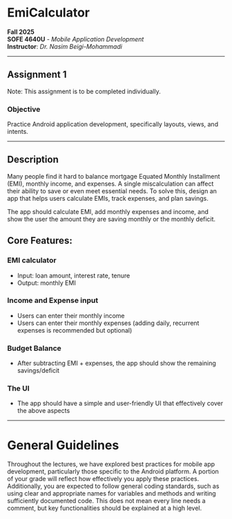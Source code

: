 ﻿# EmiCalculator

**Fall 2025**  
**SOFE 4640U** - *Mobile Application Development*  
**Instructor**: *Dr. Nasim Beigi-Mohammadi*  

---

## Assignment 1 
Note: This assignment is to be completed individually. 

### Objective 
Practice Android application development, specifically layouts, views, and intents.

---

## Description 
Many people find it hard to balance mortgage Equated Monthly Installment (EMI), 
monthly income, and expenses. A single miscalculation can affect their ability to save or 
even meet essential needs. To solve this, design an app that helps users calculate 
EMIs, track expenses, and plan savings. 

The app should calculate EMI, add monthly expenses and income, and show the user 
the amount they are saving monthly or the monthly deficit. 

## Core Features: 
### EMI calculator 
- Input: loan amount, interest rate, tenure 
- Output: monthly EMI 
  
### Income and Expense input 
- Users can enter their monthly income 
- Users can enter their monthly expenses (adding daily, recurrent expenses 
is recommended but optional) 

### Budget Balance 
- After subtracting  EMI + expenses, the app should show the remaining 
savings/deficit 

### The UI 
- The app should have a simple and user-friendly UI that effectively cover 
the above aspects 

---

# General Guidelines  
Throughout the lectures, we have explored best practices for mobile app development, 
particularly those specific to the Android platform. A portion of your grade will reflect how 
effectively you apply these practices. Additionally, you are expected to follow general 
coding standards, such as using clear and appropriate names for variables and methods 
and writing sufficiently documented code. This does not mean every line needs a 
comment, but key functionalities should be explained at a high level.
